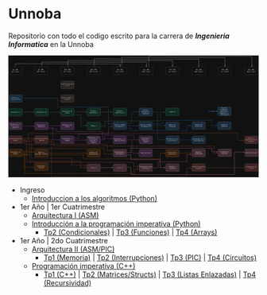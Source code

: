 # Unnoba

Repositorio con todo el codigo escrito para la carrera de ***Ingenieria Informatica*** en la Unnoba

![Plan de estudios](https://github.com/kochq/unnoba/blob/main/assets/img/planEstudios.png?raw=true)

* Ingreso
  * [Introduccion a los algoritmos (Python)](algoritmos)
* 1er Año | 1er Cuatrimestre
  * [Arquitectura I (ASM) ](arquitectura)
  * [Introducción a la programación imperativa (Python) ](ipi)
    * [Tp2 (Condicionales)](ipi/unidad2/tp2) | [Tp3 (Funciones)](ipi/unidad3/tp3) | [Tp4 (Arrays)](ipi/unidad4/tp4)
* 1er Año | 2do Cuatrimestre
  * [Arquitectura II (ASM/PIC)](arquitectura2)
    * [Tp1 (Memoria)](arquitectura2/tp1) | [Tp2 (Interrupciones)](arquitectura2/tp2) | [Tp3 (PIC)](arquitectura2/tp3) | [Tp4 (Circuitos)](arquitectura2/tp4)
  * [Programación imperativa (C++)](pi)
    * [Tp1 (C++)](pi/unidad1/tp1) | [Tp2 (Matrices/Structs)](pi/unidad2/tp2) | [Tp3 (Listas Enlazadas)](pi/unidad3/tp3) | [Tp4 (Recursividad)](pi/unidad4/tp4)
